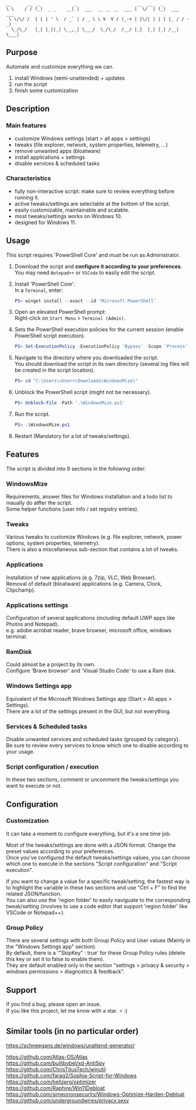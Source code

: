 ```
__      __  _             _                       __  __   _
\ \    / / (_)  _ _    __| |  ___  __ __ __  ___ |  \/  | (_)  ___  ___
 \ \/\/ /  | | | ' \  / _` | / _ \ \ V  V / (_-< | |\/| | | | |_ / / -_)
  \_/\_/   |_| |_||_| \__,_| \___/  \_/\_/  /__/ |_|  |_| |_| /__| \___|

```

## Purpose
Automate and customize everything we can.

1. install Windows (semi-unattended) + updates
2. run the script
3. finish some customization


## Description
### Main features
- customize Windows settings (start > all apps > settings)
- tweaks (file explorer, network, system properties, telemetry, ...)
- remove unwanted apps (bloatware)
- install applications + settings
- disable services & scheduled tasks

### Characteristics
- fully non-interactive script: make sure to review everything before running it.  
- active tweaks/settings are selectable at the bottom of the script.
- easily customizable, maintainable and scalable.
- most tweaks/settings works on Windows 10.
- designed for Windows 11.


## Usage
This script requires 'PowerShell Core' and must be run as Administrator.

1. Download the script and **configure it according to your preferences**.  
   You may need `Notepad++` or `VSCode` to easily edit the script.

2. Install 'PowerShell Core':  
  In a `Terminal`, enter:
    ```powershell
    PS> winget install --exact --id 'Microsoft.PowerShell'
    ```
3. Open an elevated PowerShell prompt:  
   Right-click on `Start Menu` > `Terminal (Admin)`.
   
4. Sets the PowerShell execution policies for the current session (enable PowerShell script execution).
    ```powershell
    PS> Set-ExecutionPolicy -ExecutionPolicy 'Bypass' -Scope 'Process' -Force
    ```
5. Navigate to the directory where you downloaded the script.  
   You should download the script in its own directory (several log files will be created in the script location).  
    ```powershell
    PS> cd "C:\Users\<User>\Downloads\WindowsMize\"
    ```
6. Unblock the PowerShell script (might not be necessary).
    ```powershell
    PS> Unblock-File -Path '.\WindowsMize.ps1'
    ```
7. Run the script.
    ```powershell
    PS> .\WindowsMize.ps1
    ```
8. Restart (Mandatory for a lot of tweaks/settings).


## Features
The script is divided into 9 sections in the following order:

### WindowsMize
Requirements, answer files for Windows installation and a todo list to maually do atfter the script.  
Some helper functions (user info / set registry entries).

### Tweaks
Various tweaks to customize Windows (e.g. file explorer, network, power options, system properties, telemetry).  
There is also a miscellaneous sub-section that contains a lot of tweaks.

### Applications
Installation of new applications (e.g. 7zip, VLC, Web Browser).  
Removal of default (bloatware) applications (e.g. Camera, Clock, Clipchamp).

### Applications settings
Configuration of several applications (including default UWP apps like Photos and Notepad).  
e.g. adobe acrobat reader, brave browser, microsoft office, windows terminal.

### RamDisk
Could almost be a project by its own.  
Configure 'Brave browser' and 'Visual Studio Code' to use a Ram disk.

### Windows Settings app
Equivalent of the Microsoft Windows Settings app (Start > All apps > Settings).    
There are a lot of the settings present in the GUI, but not everything.

### Services & Scheduled tasks
Disable unwanted services and scheduled tasks (grouped by category).  
Be sure to review every services to know which one to disable according to your usage.

### Script configuration / execution
In these two sections, comment or uncomment the tweaks/settings you want to execute or not.


## Configuration
### Customization
It can take a moment to configure everything, but it's a one time job.

Most of the tweaks/settings are done with a JSON format. Change the preset values according to your preferences.  
Once you've configured the default tweaks/settings values, you can choose which one to execute in the sections "Script configuration" and "Script execution".

If you want to change a value for a specific tweak/setting, the fastest way is to highlight the variable in these two sections and use "Ctrl + F" to find the related JSON/function.  
You can also use the 'region folder' to easily naviguate to the corresponding tweak/setting (involves to use a code editor that support 'region folder' like VSCode or Notepad++).

### Group Policy
There are several settings with both Group Policy and User values (Mainly in the "Windows Settings app" section).  
By default, there is a '"SkipKey" : true' for these Group Policy rules (delete this key or set it to false to enable them).  
They are default enabled only in the section "settings > privacy & security > windows permissions > diagnostics & feedback".


## Support
If you find a bug, please open an issue.  
If you like this project, let me know with a star. ⭐️ :)


## Similar tools (in no particular order)
https://schneegans.de/windows/unattend-generator/

https://github.com/Atlas-OS/Atlas  
https://github.com/builtbybel/xd-AntiSpy  
https://github.com/ChrisTitusTech/winutil  
https://github.com/farag2/Sophia-Script-for-Windows  
https://github.com/hellzerg/optimizer  
https://github.com/Raphire/Win11Debloat  
https://github.com/simeononsecurity/Windows-Optimize-Harden-Debloat  
https://github.com/undergroundwires/privacy.sexy  
